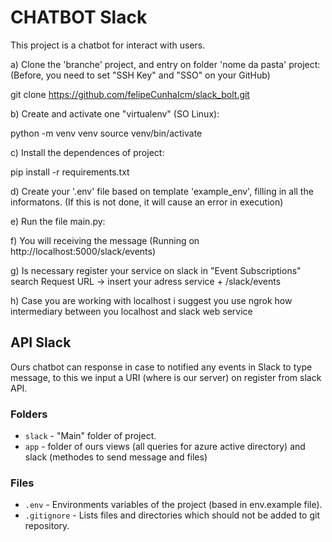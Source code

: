 # CHATBOT Slack

This project is a chatbot for interact with users.

a) Clone the 'branche' project, and entry on folder 'nome da pasta' project:
(Before, you need to set "SSH Key" and "SSO" on your GitHub)

git clone https://github.com/felipeCunhaIcm/slack_bolt.git


b) Create and activate one "virtualenv" (SO Linux):

python -m venv venv
source venv/bin/activate


c) Install the dependences of project:

pip install -r requirements.txt


d) Create your '.env' file based on template 'example_env', filling in all the informatons.
(If this is not done, it will cause an error in execution)


e) Run the file main.py:

f) You will receiving the message (Running on http://localhost:5000/slack/events)

g) Is necessary register your service on slack in "Event Subscriptions" search Request URL -> insert your adress service + /slack/events

h) Case you are working with localhost i suggest you use ngrok how intermediary between you localhost and slack web service

## API Slack

Ours chatbot can response in case to notified any events in Slack to type message, to this we input a URI (where is our server) on register from slack API.

### Folders

* `slack` - "Main" folder of project.
* `app` - folder of ours views (all queries for azure active directory) and slack (methodes to send message and files)

### Files

* `.env` - Environments variables of the project (based in env.example file).
* `.gitignore` - Lists files and directories which should not be added to git repository.

